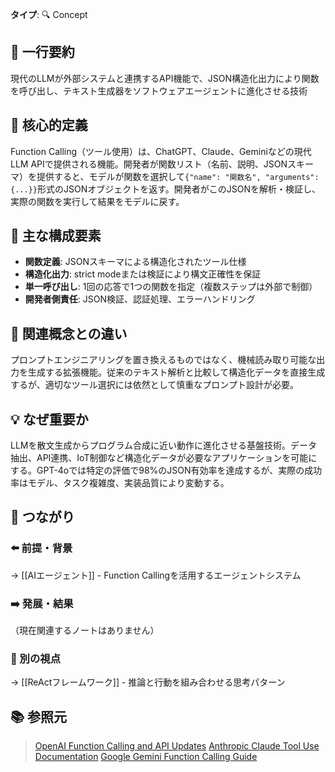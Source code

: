 **タイプ**: 🔍 Concept

## 📝 一行要約
現代のLLMが外部システムと連携するAPI機能で、JSON構造化出力により関数を呼び出し、テキスト生成器をソフトウェアエージェントに進化させる技術

## 🎯 核心的定義
Function Calling（ツール使用）は、ChatGPT、Claude、Geminiなどの現代LLM APIで提供される機能。開発者が関数リスト（名前、説明、JSONスキーマ）を提供すると、モデルが関数を選択して`{"name": "関数名", "arguments": {...}}`形式のJSONオブジェクトを返す。開発者がこのJSONを解析・検証し、実際の関数を実行して結果をモデルに戻す。

## 🌟 主な構成要素
- **関数定義**: JSONスキーマによる構造化されたツール仕様
- **構造化出力**: strict modeまたは検証により構文正確性を保証
- **単一呼び出し**: 1回の応答で1つの関数を指定（複数ステップは外部で制御）
- **開発者側責任**: JSON検証、認証処理、エラーハンドリング

## 🔄 関連概念との違い
プロンプトエンジニアリングを置き換えるものではなく、機械読み取り可能な出力を生成する拡張機能。従来のテキスト解析と比較して構造化データを直接生成するが、適切なツール選択には依然として慎重なプロンプト設計が必要。

## 💡 なぜ重要か
LLMを散文生成からプログラム合成に近い動作に進化させる基盤技術。データ抽出、API連携、IoT制御など構造化データが必要なアプリケーションを可能にする。GPT-4oでは特定の評価で98%のJSON有効率を達成するが、実際の成功率はモデル、タスク複雑度、実装品質により変動する。

## 🔗 つながり
### ⬅️ 前提・背景
→ [[AIエージェント]] - Function Callingを活用するエージェントシステム

### ➡️ 発展・結果
（現在関連するノートはありません）

### 🔀 別の視点
→ [[ReActフレームワーク]] - 推論と行動を組み合わせる思考パターン

## 📚 参照元
> [OpenAI Function Calling and API Updates](https://openai.com/index/function-calling-and-other-api-updates/)
> [Anthropic Claude Tool Use Documentation](https://docs.anthropic.com/en/docs/build-with-claude/tool-use/overview)
> [Google Gemini Function Calling Guide](https://ai.google.dev/gemini-api/docs/function-calling)